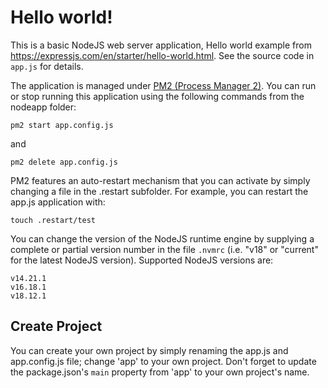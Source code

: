 # Hello world!
This is a basic NodeJS web server application, Hello world example from
https://expressjs.com/en/starter/hello-world.html. See the source code in `app.js` for details.

The application is managed under [PM2 (Process Manager 2)](https://pm2.keymetrics.io). You can run or stop running this application using the following commands from the nodeapp folder:

```
pm2 start app.config.js
```
and
```
pm2 delete app.config.js
```

PM2 features an auto-restart mechanism that you can activate by simply changing a file in the .restart subfolder. For example, you can restart the app.js application with:

```
touch .restart/test
```

You can change the version of the NodeJS runtime engine by supplying a complete or partial version number in the file `.nvmrc` (i.e. "v18" or "current" for the latest NodeJS version). Supported NodeJS versions are:

```
v14.21.1
v16.18.1
v18.12.1
```

## Create Project
You can create your own project by simply renaming the app.js and app.config.js file; change 'app' to your own project. Don't forget to update the package.json's `main` property from 'app' to your own project's name. 
